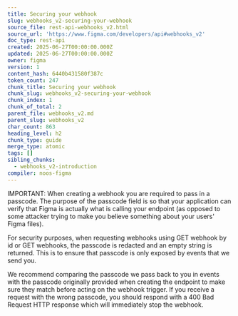 ```yaml
---
title: Securing your webhook
slug: webhooks_v2-securing-your-webhook
source_file: rest-api-webhooks_v2.html
source_url: 'https://www.figma.com/developers/api#webhooks_v2'
doc_type: rest-api
created: 2025-06-27T00:00:00.000Z
updated: 2025-06-27T00:00:00.000Z
owner: figma
version: 1
content_hash: 6440b431580f387c
token_count: 247
chunk_title: Securing your webhook
chunk_slug: webhooks_v2-securing-your-webhook
chunk_index: 1
chunk_of_total: 2
parent_file: webhooks_v2.md
parent_slug: webhooks_v2
char_count: 863
heading_level: h2
chunk_type: guide
merge_type: atomic
tags: []
sibling_chunks:
  - webhooks_v2-introduction
compiler: noos-figma
---
```


IMPORTANT: When creating a webhook you are required to pass in a passcode. The purpose of the passcode field is so that your application can verify that Figma is actually what is calling your endpoint (as opposed to some attacker trying to make you believe something about your users' Figma files).

For security purposes, when requesting webhooks using GET webhook by id or GET webhooks, the passcode is redacted and an empty string is returned. This is to ensure that passcode is only exposed by events that we send you.

We recommend comparing the passcode we pass back to you in events with the passcode originally provided when creating the endpoint to make sure they match before acting on the webhook trigger. If you receive a request with the wrong passcode, you should respond with a 400 Bad Request HTTP response which will immediately stop the webhook.
